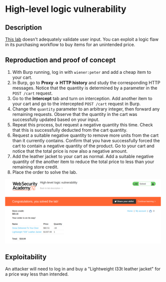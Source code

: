 # High-level logic vulnerability

## Description

[This lab](https://portswigger.net/web-security/logic-flaws/examples/lab-logic-flaws-high-level) doesn't adequately validate user input. You can exploit a logic flaw in its purchasing workflow to buy items for an unintended price. 

## Reproduction and proof of concept

1. With Burp running, log in with `wiener:peter` and add a cheap item to your cart.
2. In Burp, go to **Proxy -> HTTP history** and study the corresponding HTTP messages. Notice that the quantity is determined by a parameter in the ``POST /cart`` request.
3. Go to the **Intercept** tab and turn on interception. Add another item to your cart and go to the intercepted ``POST /cart`` request in Burp.
4. Change the ``quantity`` parameter to an arbitrary integer, then forward any remaining requests. Observe that the quantity in the cart was successfully updated based on your input.
5. Repeat this process, but request a negative quantity this time. Check that this is successfully deducted from the cart quantity.
6. Request a suitable negative quantity to remove more units from the cart than it currently contains. Confirm that you have successfully forced the cart to contain a negative quantity of the product. Go to your cart and notice that the total price is now also a negative amount.
7. Add the leather jacket to your cart as normal. Add a suitable negative quantity of the another item to reduce the total price to less than your remaining store credit.
8. Place the order to solve the lab.

![Business logic](../../_static/images/business1.png)

## Exploitability

An attacker will need to log in and buy a "Lightweight l33t leather jacket" for a price way less than intended.
